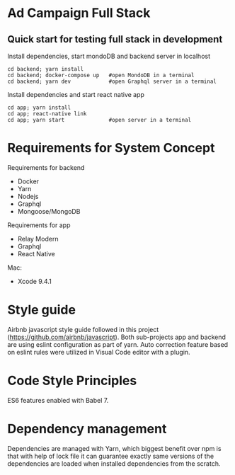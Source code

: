 
# Ad Campaign Full Stack

## Quick start for testing full stack in development

Install dependencies, start mondoDB and backend server in localhost
```
cd backend; yarn install
cd backend; docker-compose up   #open MondoDB in a terminal
cd backend; yarn dev            #open Graphql server in a terminal
```
Install dependencies and start react native app
```
cd app; yarn install
cd app; react-native link
cd app; yarn start              #open server in a terminal
```

# Requirements for System Concept

Requirements for backend
- Docker
- Yarn  
- Nodejs
- Graphql
- Mongoose/MongoDB

Requirements for app
- Relay Modern
- Graphql
- React Native

Mac:
- Xcode 9.4.1

# Style guide

Airbnb javascript style guide followed in this project (https://github.com/airbnb/javascript).
Both sub-projects app and backend are using eslint configuration as part of yarn. Auto correction feature based on eslint rules were utilized in Visual Code editor with a plugin.

# Code Style Principles

ES6 features enabled with Babel 7.

# Dependency management

Dependencies are managed with Yarn, which biggest benefit over npm is that with help of lock file it can guarantee exactly same versions of the dependencies are loaded when installed dependencies from the scratch.
